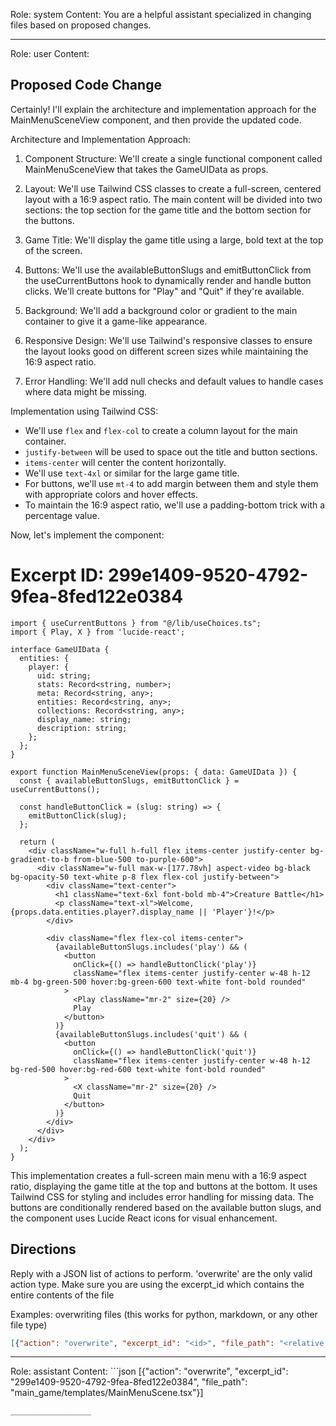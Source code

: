 Role: system
Content: You are a helpful assistant specialized in changing files based on proposed changes.
__________________
Role: user
Content: 
## Proposed Code Change
Certainly! I'll explain the architecture and implementation approach for the MainMenuSceneView component, and then provide the updated code.

Architecture and Implementation Approach:

1. Component Structure:
   We'll create a single functional component called MainMenuSceneView that takes the GameUIData as props.

2. Layout:
   We'll use Tailwind CSS classes to create a full-screen, centered layout with a 16:9 aspect ratio. The main content will be divided into two sections: the top section for the game title and the bottom section for the buttons.

3. Game Title:
   We'll display the game title using a large, bold text at the top of the screen.

4. Buttons:
   We'll use the availableButtonSlugs and emitButtonClick from the useCurrentButtons hook to dynamically render and handle button clicks. We'll create buttons for "Play" and "Quit" if they're available.

5. Background:
   We'll add a background color or gradient to the main container to give it a game-like appearance.

6. Responsive Design:
   We'll use Tailwind's responsive classes to ensure the layout looks good on different screen sizes while maintaining the 16:9 aspect ratio.

7. Error Handling:
   We'll add null checks and default values to handle cases where data might be missing.

Implementation using Tailwind CSS:

- We'll use `flex` and `flex-col` to create a column layout for the main container.
- `justify-between` will be used to space out the title and button sections.
- `items-center` will center the content horizontally.
- We'll use `text-4xl` or similar for the large game title.
- For buttons, we'll use `mt-4` to add margin between them and style them with appropriate colors and hover effects.
- To maintain the 16:9 aspect ratio, we'll use a padding-bottom trick with a percentage value.

Now, let's implement the component:

# Excerpt ID: 299e1409-9520-4792-9fea-8fed122e0384
```tsx main_game/templates/MainMenuScene.tsx
import { useCurrentButtons } from "@/lib/useChoices.ts";
import { Play, X } from 'lucide-react';

interface GameUIData {
  entities: {
    player: {
      uid: string;
      stats: Record<string, number>;
      meta: Record<string, any>;
      entities: Record<string, any>;
      collections: Record<string, any>;
      display_name: string;
      description: string;
    };
  };
}

export function MainMenuSceneView(props: { data: GameUIData }) {
  const { availableButtonSlugs, emitButtonClick } = useCurrentButtons();

  const handleButtonClick = (slug: string) => {
    emitButtonClick(slug);
  };

  return (
    <div className="w-full h-full flex items-center justify-center bg-gradient-to-b from-blue-500 to-purple-600">
      <div className="w-full max-w-[177.78vh] aspect-video bg-black bg-opacity-50 text-white p-8 flex flex-col justify-between">
        <div className="text-center">
          <h1 className="text-6xl font-bold mb-4">Creature Battle</h1>
          <p className="text-xl">Welcome, {props.data.entities.player?.display_name || 'Player'}!</p>
        </div>
        
        <div className="flex flex-col items-center">
          {availableButtonSlugs.includes('play') && (
            <button
              onClick={() => handleButtonClick('play')}
              className="flex items-center justify-center w-48 h-12 mb-4 bg-green-500 hover:bg-green-600 text-white font-bold rounded"
            >
              <Play className="mr-2" size={20} />
              Play
            </button>
          )}
          {availableButtonSlugs.includes('quit') && (
            <button
              onClick={() => handleButtonClick('quit')}
              className="flex items-center justify-center w-48 h-12 bg-red-500 hover:bg-red-600 text-white font-bold rounded"
            >
              <X className="mr-2" size={20} />
              Quit
            </button>
          )}
        </div>
      </div>
    </div>
  );
}
```

This implementation creates a full-screen main menu with a 16:9 aspect ratio, displaying the game title at the top and buttons at the bottom. It uses Tailwind CSS for styling and includes error handling for missing data. The buttons are conditionally rendered based on the available button slugs, and the component uses Lucide React icons for visual enhancement.

## Directions
Reply with a JSON list of actions to perform. 'overwrite' are the only valid action type. 
Make sure you are using the excerpt_id which contains the entire contents of the file

Examples:
overwriting files (this works for python, markdown, or any other file type)
```json output_example1
[{"action": "overwrite", "excerpt_id": "<id>", "file_path": "<relative file path>"}]
```

__________________
Role: assistant
Content: ```json
[{"action": "overwrite", "excerpt_id": "299e1409-9520-4792-9fea-8fed122e0384", "file_path": "main_game/templates/MainMenuScene.tsx"}]
```
__________________
